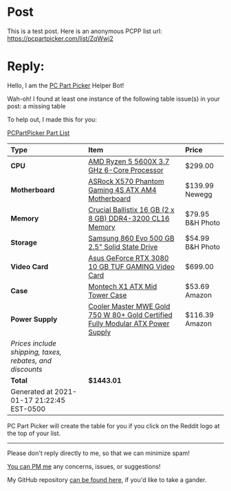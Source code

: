 # Post
This is a test post. Here is an anonymous PCPP list url: https://pcpartpicker.com/list/ZqWwj2

# Reply:
Hello, I am the [PC Part Picker](https://pcpartpicker.com) Helper Bot!

Wah-oh! I found at least one instance of the following table issue(s) in your post: a missing table

To help out, I made this for you:

[PCPartPicker Part List](https://pcpartpicker.com/list/3pK2Bc)

Type|Item|Price
:----|:----|:----
 **CPU** | [AMD Ryzen 5 5600X 3.7 GHz 6-Core Processor](https://pcpartpicker.com/product/g94BD3/amd-ryzen-5-5600x-37-ghz-6-core-processor-100-100000065box) | $299.00 
 **Motherboard** | [ASRock X570 Phantom Gaming 4S ATX AM4 Motherboard](https://pcpartpicker.com/product/cvhmP6/asrock-x570-phantom-gaming-4s-atx-am4-motherboard-x570-phantom-gaming-4s) | $139.99 Newegg
 **Memory** | [Crucial Ballistix 16 GB (2 x 8 GB) DDR4-3200 CL16 Memory](https://pcpartpicker.com/product/BxTzK8/crucial-ballistix-16-gb-2-x-8-gb-ddr4-3200-memory-bl2k8g32c16u4b) | $79.95 B&H Photo
 **Storage** | [Samsung 860 Evo 500 GB 2.5" Solid State Drive](https://pcpartpicker.com/product/6yKcCJ/samsung-860-evo-500gb-25-solid-state-drive-mz-76e500bam) | $54.99 B&H Photo
 **Video Card** | [Asus GeForce RTX 3080 10 GB TUF GAMING Video Card](https://pcpartpicker.com/product/DgMTwP/asus-geforce-rtx-3080-10-gb-tuf-gaming-video-card-tuf-rtx3080-10g-gaming) | $699.00 
 **Case** | [Montech X1 ATX Mid Tower Case](https://pcpartpicker.com/product/4vJmP6/montech-x1-atx-mid-tower-case-x1-black) | $53.69 Amazon
 **Power Supply** | [Cooler Master MWE Gold 750 W 80+ Gold Certified Fully Modular ATX Power Supply](https://pcpartpicker.com/product/v6gzK8/cooler-master-mwe-gold-750-w-80-gold-certified-fully-modular-atx-power-supply-mpy-7501-afaag-us) | $116.39 Amazon
 *Prices include shipping, taxes, rebates, and discounts* | 
 | **Total** | **$1443.01** | 
 Generated at 2021-01-17 21:22:45 EST-0500 |  |


PC Part Picker will create the table for you if you click on the Reddit logo at the top of your list.

---
Please don't reply directly to me, so that we can minimize spam! 

[You can PM me](https://www.reddit.com/message/compose/?to=pcpp-helper-bot) any concerns, issues, or suggestions!

My GitHub repository [can be found here](https://github.com/william-ingold/pcpp-helper-bot), if you'd like to take a gander.